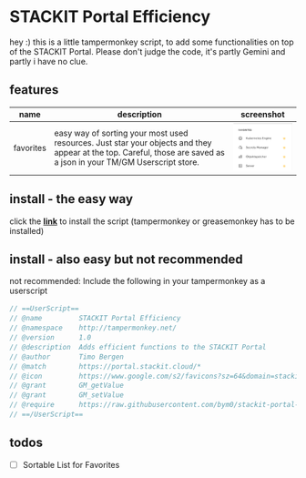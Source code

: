 # STACKIT Portal Efficiency
hey :)
this is a little tampermonkey script, to add some functionalities on top of the STACKIT Portal.
Please don't judge the code, it's partly Gemini and partly i have no clue.

## features

| name | description | screenshot |
| --- | --- | --- |
| favorites | easy way of sorting your most used resources. Just star your objects and they appear at the top. Careful, those are saved as a json in your TM/GM Userscript store. | <img src="docs/images/favorites.png" width="200"> |

## install - the easy way

click the __[link](https://raw.githubusercontent.com/bym0/stackit-portal-efficiency/refs/heads/main/src/userscript.user.js)__ to install the script (tampermonkey or greasemonkey has to be installed)

## install - also easy but not recommended

not recommended: Include the following in your tampermonkey as a userscript

```javascript
// ==UserScript==
// @name         STACKIT Portal Efficiency
// @namespace    http://tampermonkey.net/
// @version      1.0
// @description  Adds efficient functions to the STACKIT Portal
// @author       Timo Bergen
// @match        https://portal.stackit.cloud/*
// @icon         https://www.google.com/s2/favicons?sz=64&domain=stackit.cloud
// @grant        GM_getValue
// @grant        GM_setValue
// @require      https://raw.githubusercontent.com/bym0/stackit-portal-efficiency/refs/heads/main/src/main.js
// ==/UserScript==
```

## todos

- [ ] Sortable List for Favorites